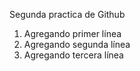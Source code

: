 Segunda practica de Github
1. Agregando primer línea
2. Agregando segunda línea
3. Agregando tercera línea

